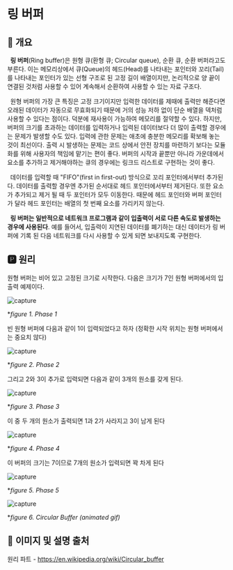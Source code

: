 # 링 버퍼
## 📢 개요
 **링 버퍼**(Ring buffer)은 원형 큐(환형 큐; Circular queue), 순환 큐, 순환 버퍼라고도 부른다. 이는 메모리상에서 큐(Queue)의 헤드(Head)를 나타내는 포인터와 꼬리(Tail)를 나타내는 포인터가 있는 선형 구조로 된 고정 길이 배열이지만, 논리적으로 양 끝이 연결된 것처럼 사용할 수 있어 계속해서 순환하여 사용할 수 있는 자료 구조다. 
  
 원형 버퍼의 가장 큰 특징은 고정 크기이지만 입력한 데이터를 제때에 출력만 해준다면 오래된 데이터가 자동으로 무효화되기 때문에 거의 성능 저하 없이 단순 배열을 덱처럼 사용할 수 있다는 점이다. 덕분에 재사용이 가능하여 메모리를 절약할 수 있다. 하지만, 버퍼의 크기를 초과하는 데이터를 입력하거나 입력된 데이터보다 더 많이 출력할 경우에는 문제가 발생할 수도 있다. 입력에 관한 문제는 애초에 충분한 메모리를 확보해 놓는 것이 최선이다. 출력 시 발생하는 문제는 코드 상에서 안전 장치를 마련하기 보다는 모듈화를 위해 사용자의 책임에 맡기는 편이 좋다. 버퍼의 시작과 끝뿐만 아니라 가운데에서 요소를 추가하고 제거해야하는 큐의 경우에는 링크드 리스트로 구현하는 것이 좋다.
  
 데이터를 입력할 때 "FIFO"(first in first-out) 방식으로 꼬리 포인터에서부터 추가된다. 데이터를 출력할 경우엔 추가된 순서대로 헤드 포인터에서부터 제거된다. 또한 요소가 추가되고 제거 될 때 두 포인터가 모두 이동한다. 때문에 헤드 포인터와 버퍼 포인터가 달라 헤드 포인터는 배열의 첫 번째 요소를 가리키지 않는다.
  
 **링 버퍼는 일반적으로 네트워크 프로그램과 같이 입출력이 서로 다른 속도로 발생하는 경우에 사용된다**. 예를 들어서, 입출력이 지연된 데이터를 폐기하는 대신 데이터가 링 버퍼에 기록 된 다음 네트워크를 다시 사용할 수 있게 되면 보내지도록 구현한다.
  
   
## 🅿 원리

  원형 버퍼는 비어 있고 고정된 크기로 시작한다. 다음은 크기가 7인 원형 버퍼에서의 입출력 예제이다.

  ![capture](https://github.com/kbm0996/RingBuffer/blob/master/figure/1.png)
  
   **figure 1. Phase 1*
   
  빈 원형 버퍼에 다음과 같이 1이 입력되었다고 하자 (정확한 시작 위치는 원형 버퍼에서는 중요치 않다)

  ![capture](https://github.com/kbm0996/RingBuffer/blob/master/figure/2.png)
  
  **figure 2. Phase 2*
   
  그리고 2와 3이 추가로 입력되면 다음과 같이 3개의 원소를 갖게 된다.

  ![capture](https://github.com/kbm0996/RingBuffer/blob/master/figure/3.png)
  
  **figure 3. Phase 3*
   
  이 중 두 개의 원소가 출력되면 1과 2가 사라지고 3이 남게 된다

  ![capture](https://github.com/kbm0996/RingBuffer/blob/master/figure/4.png)
  
  **figure 4. Phase 4*
   
  이 버퍼의 크기는 7이므로 7개의 원소가 입력되면 꽉 차게 된다

  ![capture](https://github.com/kbm0996/RingBuffer/blob/master/figure/5.png)
  
  **figure 5. Phase 5*

  ![capture](https://github.com/kbm0996/RingBuffer/blob/master/figure/400px-Circular_Buffer_Animation.gif)
  
  **figure 6. Circular Buffer (animated gif)*
  
  
 ## 📌 이미지 및 설명 출처 
 
 원리 파트 - https://en.wikipedia.org/wiki/Circular_buffer
